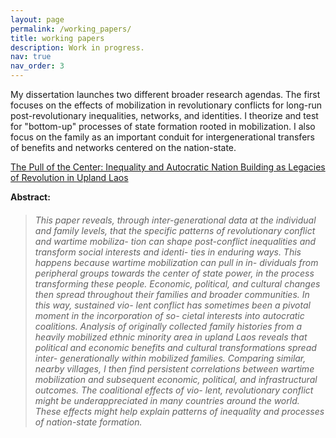 ```yaml
---
layout: page
permalink: /working_papers/
title: working papers
description: Work in progress.
nav: true
nav_order: 3
---
```


My dissertation launches two different broader research agendas. The first focuses on the effects of mobilization in revolutionary conflicts for long-run post-revolutionary inequalities, networks, and identities. I theorize and test for "bottom-up" processes of state formation rooted in mobilization. I also focus on the family as an important conduit for intergenerational transfers of benefits and networks centered on the nation-state. 

[The Pull of the Center: Inequality and Autocratic Nation Building as Legacies of Revolution in Upland Laos](/assets/pdf/TPOC_final.pdf)

**Abstract:**

> ###### This paper reveals, through inter-generational data at the individual and family levels, that the specific patterns of revolutionary conflict and wartime mobiliza- tion can shape post-conflict inequalities and transform social interests and identi- ties in enduring ways. This happens because wartime mobilization can pull in in- dividuals from peripheral groups towards the center of state power, in the process transforming these people. Economic, political, and cultural changes then spread throughout their families and broader communities. In this way, sustained vio- lent conflict has sometimes been a pivotal moment in the incorporation of so- cietal interests into autocratic coalitions. Analysis of originally collected family histories from a heavily mobilized ethnic minority area in upland Laos reveals that political and economic benefits and cultural transformations spread inter- generationally within mobilized families. Comparing similar, nearby villages, I then find persistent correlations between wartime mobilization and subsequent economic, political, and infrastructural outcomes. The coalitional effects of vio- lent, revolutionary conflict might be underappreciated in many countries around the world. These effects might help explain patterns of inequality and processes of nation-state formation.
>
> 
